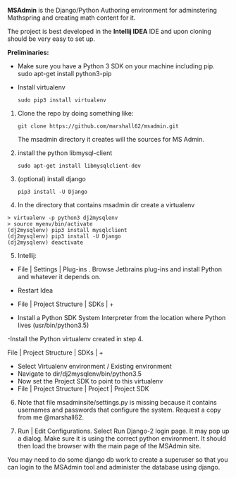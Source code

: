 **MSAdmin** is the Django/Python Authoring environment for adminstering Mathspring and creating math content for it.

The project is best developed in the __Intellij IDEA__ IDE and upon cloning should be very easy to set up.

**Preliminaries:**

- Make sure you have a Python 3 SDK on your machine including pip.
sudo apt-get install python3-pip

- Install virtualenv 

    `sudo pip3 install virtualenv` 

1. Clone the repo by doing something like:

    `git clone https://github.com/marshall62/msadmin.git`

   The msadmin directory it creates will the sources for MS Admin.

2. install the python libmysql-client

    `sudo apt-get install libmysqlclient-dev` 

3. (optional) install django

    `pip3 install -U Django`

4.  In the directory that contains msadmin dir create a virtualenv
```
> virtualenv -p python3 dj2mysqlenv
> source myenv/bin/activate
(dj2mysqlenv) pip3 install mysqlclient
(dj2mysqlenv) pip3 install -U Django
(dj2mysqlenv) deactivate
```

5. Intellij: 

- File | Settings | Plug-ins .  Browse Jetbrains plug-ins and install Python and whatever it depends on.
- Restart Idea

- File | Project Structure | SDKs | + 
- Install a Python SDK System Interpreter from the location where Python lives (usr/bin/python3.5)

-Install the Python virtualenv created in step 4.

File | Project Structure | SDKs | +

- Select Virtualenv environment /  Existing environment 
- Navigate to dir/dj2mysqlenv/bin/python3.5
- Now set the Project SDK to point to this virtualenv
- File | Project Structure | Project | Project SDK 

6.   Note that file msadminsite/settings.py is missing because it contains usernames and passwords that configure the system.
Request a copy from me @marshall62.

7.  Run | Edit Configurations.  Select Run Django-2 login page.  It may pop up a dialog.   Make sure it 
is using the correct python environment.   It should then load the browser with the main page of the MSAdmin site.

You may need to do some django db work to create a superuser so that you can login to the MSAdmin tool and administer
the database using django.







